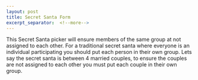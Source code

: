 ```yaml
---
layout: post
title: Secret Santa Form
excerpt_separator:  <!--more-->
---
```


This Secret Santa picker will ensure members of the same group at not assigned to each other. For a traditional secret santa where everyone is an individual participating you should put each person in their own group. Lets say the secret santa is between 4 married couples, to ensure the couples are not assigned to each other you must put each couple in their own group.